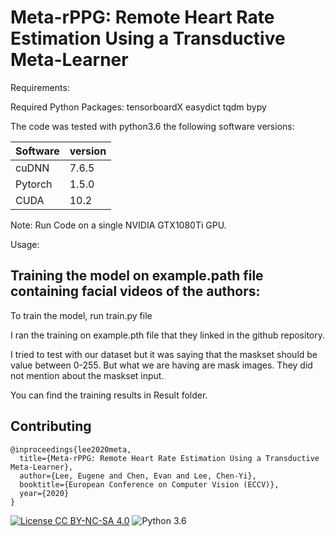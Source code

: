 # Meta-rPPG: Remote Heart Rate Estimation Using a Transductive Meta-Learner

Requirements:

Required Python Packages:
tensorboardX
easydict
tqdm
bypy

The code was tested with python3.6 the following software versions:

| Software     | version | 
| -------------|---------| 
| cuDNN        | 7.6.5   |
| Pytorch      | 1.5.0   |
| CUDA         | 10.2    |

Note: Run Code on a single NVIDIA GTX1080Ti GPU.

Usage:

## Training the model on example.path file containing facial videos of the authors:

To train the model, run train.py file

I ran the training on example.pth file that they linked in the github repository. 

I tried to test with our dataset but it was saying that the maskset should be value between 0-255. But what we are having are mask images.
They did not mention about the maskset input. 

You can find the training results in Result folder.

## Contributing

```
@inproceedings{lee2020meta,
  title={Meta-rPPG: Remote Heart Rate Estimation Using a Transductive Meta-Learner},
  author={Lee, Eugene and Chen, Evan and Lee, Chen-Yi},
  booktitle={European Conference on Computer Vision (ECCV)},
  year={2020}
}
```

[![License CC BY-NC-SA 4.0](https://img.shields.io/badge/license-MIT-blue)](https://github.com/eugenelet/NeuralScale-Private/blob/master/LICENSE)
![Python 3.6](https://img.shields.io/badge/python-3.6-green.svg)